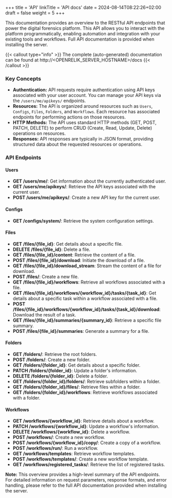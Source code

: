 +++
title = 'API'
linkTitle = 'API docs'
date = 2024-08-14T08:22:26+02:00
draft = false
weight = 5
+++

This documentation provides an overview to the RESTful API endpoints that power the digital forensics platform. This API allows you to interact with the platform programmatically, enabling automation and integration with your existing tools and workflows. Full API documentation is provided when installing the server.

{{< callout type="info" >}}
The complete (auto-generated) documentation can be found at http://<OPENRELIK_SERVER_HOSTNAME>/docs
{{< /callout >}}

### Key Concepts

* **Authentication:** API requests require authentication using API keys associated with your user account. You can manage your API keys via the `/users/me/apikeys/` endpoints.
* **Resources:** The API is organized around resources such as `Users`, `Configs`, `Files`, `Folders`, and `Workflows`. Each resource has associated endpoints for performing actions on those resources.
* **HTTP Methods:** The API uses standard HTTP methods (GET, POST, PATCH, DELETE) to perform CRUD (Create, Read, Update, Delete) operations on resources.
* **Responses:** API responses are typically in JSON format, providing structured data about the requested resources or operations.

### API Endpoints

#### Users

* **GET /users/me/**: Get information about the currently authenticated user.
* **GET /users/me/apikeys/**: Retrieve the API keys associated with the current user.
* **POST /users/me/apikeys/**: Create a new API key for the current user.

#### Configs

* **GET /configs/system/**: Retrieve the system configuration settings.

#### Files

* **GET /files/{file_id}**: Get details about a specific file.
* **DELETE /files/{file_id}**: Delete a file.
* **GET /files/{file_id}/content**: Retrieve the content of a file.
* **POST /files/{file_id}/download**: Initiate the download of a file.
* **GET /files/{file_id}/download_stream**: Stream the content of a file for download.
* **POST /files/**: Create a new file.
* **GET /files/{file_id}/workflows**: Retrieve all workflows associated with a file.
* **GET /files/{file_id}/workflows/{workflow_id}/tasks/{task_id}**: Get details about a specific task within a workflow associated with a file.
* **POST /files/{file_id}/workflows/{workflow_id}/tasks/{task_id}/download**: Download the result of a task.
* **GET /files/{file_id}/summaries/{summary_id}**: Retrieve a specific file summary.
* **POST /files/{file_id}/summaries**: Generate a summary for a file.

#### Folders

* **GET /folders/**: Retrieve the root folders.
* **POST /folders/**: Create a new folder.
* **GET /folders/{folder_id}**: Get details about a specific folder.
* **PATCH /folders/{folder_id}**: Update a folder's information.
* **DELETE /folders/{folder_id}**: Delete a folder.
* **GET /folders/{folder_id}/folders/**: Retrieve subfolders within a folder.
* **GET /folders/{folder_id}/files/**: Retrieve files within a folder.
* **GET /folders/{folder_id}/workflows**: Retrieve workflows associated with a folder.

#### Workflows

* **GET /workflows/{workflow_id}**: Retrieve details about a workflow.
* **PATCH /workflows/{workflow_id}**: Update a workflow's information.
* **DELETE /workflows/{workflow_id}**: Delete a workflow.
* **POST /workflows/**: Create a new workflow.
* **POST /workflows/{workflow_id}/copy/**: Create a copy of a workflow.
* **POST /workflows/run/**: Run a workflow.
* **GET /workflows/templates**: Retrieve workflow templates.
* **POST /workflows/templates/**: Create a new workflow template.
* **GET /workflows/registered_tasks/**: Retrieve the list of registered tasks.


**Note:** This overview provides a high-level summary of the API endpoints. For detailed information on request parameters, response formats, and error handling, please refer to the full API documentation provided when installing the server.
